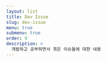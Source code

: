 ```yaml
---
layout: list
title: Dev Issue
slug: dev-issue
menu: true
submenu: true
order: 9
description: >
  개발하고 공부하면서 겪은 이슈들에 대한 내용
---
```

